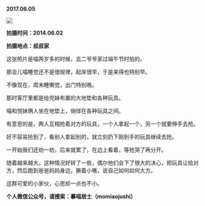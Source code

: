 
          
**2017.06.05**

![](https://mmbiz.qlogo.cn/mmbiz_jpg/uDI3FLln00bIcicXhWC91taYPXlCeD58kUFuIWGOXs9Sibzs3ayug2K0c88VtVlIDvyVjuJicoElLhL7KpGP0bBGQ/0?wx_fmt=jpeg)


**拍摄时间：2014.06.02**

**拍摄地点：叔叔家**

这张照片是喵两岁多的时候，去二爷爷家过端午节时拍的。

那会儿喵睡觉还不是很规律，起床很早，于是来得也特别早。

不像现在，周末睡懒觉，出门特别晚。

那时客厅里都是给兜妹布置的大地垫和各种玩具。

喵和悦妹俩人坐在地垫上，徜徉在各种玩具之间。

有意思的是，两人互相抢着对方的玩具，一个人拿起一个，另一个就要伸手去抢。

好不容易抢到了，看别人拿起别的，就立刻扔下刚到手的玩具继续去抢。

一开始我们还劝一劝，后来就累了，在边上看着，等抢哭了再分开。

随着越来越大，这种情况好转了一些，偶尔他们会下了很大的决心，把玩具让给对方，然后跑到爸爸妈妈身边，撅着小嘴，说自己如何如何大方。

这群可爱的小家伙，心思却一点也不小。


**个人微信公众号，请搜索：摹喵居士（momiaojushi）**

        